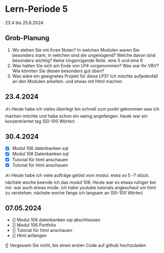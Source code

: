 # Lern-Periode 5

23.4 bis 25.6.2024

## Grob-Planung

1. Wo stehen Sie mit Ihren Noten? In welchen Modulen waren Sie besonders stark; in welchen sind die ungenügend? Welche davon sind besonders wichtig?
   Keine Ungenügende Note. eine 5 und eine 6
3. Was hatten Sie sich am Ende von LP4 vorgenommen? Was war Ihr VBV? Wie könnten Sie diesen besonders gut üben?
4. Was wäre ein geeignetes Projekt für diese LP5?
   Ich möchte aufjedenfall an den Modulen arbeiten. und etwas mit Html machen

## 23.4.2024

✍️ Heute habe ich vieles überlegt bin schnell zum punkt gekommen was ich machen möchte und habe schon ein wenig angefangen. heute war ein konzentriertet tag (50-100 Wörter)

## 30.4.2024

- [x] Modul 106 datenbanken sql
- [x] Modul 106 Datenbanken sql
- [x] Tutorial für html anschauen
- [x] Tutorial für html anschauen

✍️ Heute habe ich viele aufträge gelöst vom modul. etwa so 5 -7 stück. nächste woche beende ich das modul 106. Heute war es etwas ruhiger bei mir. war auch etwas müde. ich habe youtube tutorials angeschaut um html zu verstehen. nächste woche fange ich langsam an (50-100 Wörter)


## 07.05.2024

- [] Modul 106 datenbanken sql abschliessen
- [] Modul 106 Portfolio
- [] Tutorial für html anschauen
- [] Html anfangen




☝️ Vergessen Sie nicht, bis einen ersten Code auf github hochzuladen
